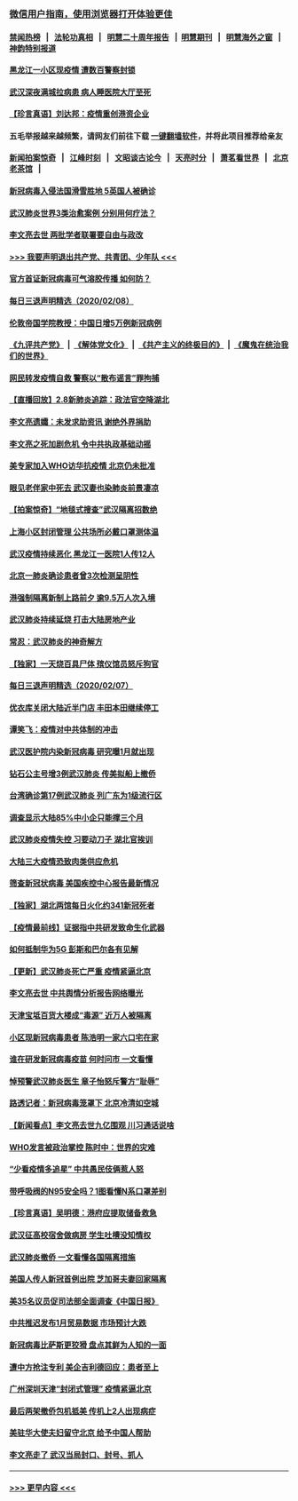 ### [微信用户指南，使用浏览器打开体验更佳](https://github.com/gfw-breaker/banned-news1/blob/master/indexes/wechat-guide.md?t=0)
#### [禁闻热榜](热点新闻.md?t=0)  &nbsp;&nbsp;|&nbsp;&nbsp; [法轮功真相](https://github.com/gfw-breaker/truth/blob/master/README.md?t=0) &nbsp;&nbsp;|&nbsp;&nbsp; [明慧二十周年报告](https://github.com/gfw-breaker/mh-reports/blob/master/README.md?t=0) &nbsp;&nbsp;|&nbsp;&nbsp;[明慧期刊](https://github.com/gfw-breaker/mh-qikan) &nbsp;&nbsp;|&nbsp;&nbsp; [明慧海外之窗](https://github.com/gfw-breaker/mh-news/blob/master/README.md?t=0) &nbsp;&nbsp;|&nbsp;&nbsp; [神韵特别报道](https://github.com/gfw-breaker/mh-news/blob/master/shenyun.md?t=0)
#### [黑龙江一小区现疫情 遭数百警察封锁](../pages/nsc413/n11854347.md?t=02090344) 
#### [武汉深夜满城拉病患 病人睡医院大厅至死](../pages/nsc413/n11854322.md?t=02090344) 
#### [【珍言真语】刘达邦：疫情重创港资企业](../pages/nsc413/n11854274.md?t=02090344) 
#### 五毛举报越来越频繁，请网友们前往下载 [一键翻墙软件](https://github.com/gfw-breaker/ssr-accounts)，并将此项目推荐给亲友
#### [新闻拍案惊奇](https://github.com/gfw-breaker/banned-news1/blob/master/pages/link4.md) &nbsp;&nbsp;|&nbsp;&nbsp; [江峰时刻](https://github.com/gfw-breaker/banned-news1/blob/master/pages/link4.md) &nbsp;&nbsp;|&nbsp;&nbsp; [文昭谈古论今](https://github.com/gfw-breaker/banned-news1/blob/master/pages/link4.md) &nbsp;&nbsp;|&nbsp;&nbsp; [天亮时分](https://github.com/gfw-breaker/banned-news1/blob/master/pages/link4.md) &nbsp;&nbsp;|&nbsp;&nbsp; [萧茗看世界](https://github.com/gfw-breaker/banned-news1/blob/master/pages/link4.md) &nbsp;&nbsp;|&nbsp;&nbsp; [北京老茶馆](https://github.com/gfw-breaker/banned-news1/blob/master/pages/link4.md) &nbsp;&nbsp;|&nbsp;&nbsp; 
#### [新冠病毒入侵法国滑雪胜地 5英国人被确诊](../pages/nsc413/n11854307.md?t=02090344) 
#### [武汉肺炎世界3类治愈案例 分别用何疗法？](../pages/nsc413/n11854231.md?t=02090344) 
#### [李文亮去世 两批学者联署要自由与政改](../pages/nsc413/n11854100.md?t=02090344) 
#### [>>> 我要声明退出共产党、共青团、少年队 <<<](https://github.com/begood0513/goodnews/blob/master/quit/letter.md) 
#### [官方首证新冠病毒可气溶胶传播 如何防？](../pages/nsc413/n11854210.md?t=02090344) 
#### [每日三退声明精选（2020/02/08）](../pages/nsc413/n11854227.md?t=02090344) 
#### [伦敦帝国学院教授：中国日增5万例新冠病例](../pages/nsc413/n11854174.md?t=02090344) 
#### [《九评共产党》](https://github.com/begood0513/9ping.md/blob/master/README.md) &nbsp;|&nbsp; [《解体党文化》](../../../../jtdwh.md/blob/master/README.md)  &nbsp;|&nbsp; [《共产主义的终极目的》](../../../../gczydzjmd.md/blob/master/README.md) &nbsp;|&nbsp; [《魔鬼在统治我们的世界》](../../../../mgztzwmdsj.md/blob/master/README.md) 
#### [网民转发疫情自救 警察以“散布谣言”罪拘捕](../pages/nsc413/n11854110.md?t=02090344) 
#### [【直播回放】2.8新肺炎追踪：政法官空降湖北](../pages/nsc413/n11854028.md?t=02090344) 
#### [李文亮遗孀：未发求助资讯 谢绝外界捐助](../pages/nsc413/n11854067.md?t=02090344) 
#### [李文亮之死加剧危机 令中共执政基础动摇](../pages/nsc413/n11854003.md?t=02090344) 
#### [美专家加入WHO访华抗疫情 北京仍未批准](../pages/nsc413/n11854043.md?t=02090344) 
#### [眼见老伴家中死去 武汉妻也染肺炎前景凄凉](../pages/nsc413/n11854040.md?t=02090344) 
#### [【拍案惊奇】“地毯式搜查”武汉隔离招数绝](../pages/nsc413/n11853334.md?t=02090344) 
#### [上海小区封闭管理 公共场所必戴口罩测体温](../pages/nsc413/n11853846.md?t=02090344) 
#### [武汉疫情持续恶化 黑龙江一医院1人传12人](../pages/nsc413/n11853839.md?t=02090344) 
#### [北京一肺炎确诊患者曾3次检测呈阴性](../pages/nsc413/n11853772.md?t=02090344) 
#### [港强制隔离新制上路前夕 逾9.5万人次入境](../pages/nsc413/n11853708.md?t=02090344) 
#### [武汉肺炎持续延烧 打击大陆房地产业](../pages/nsc413/n11853405.md?t=02090344) 
#### [常忍：武汉肺炎的神奇解方](../pages/nsc413/n11853413.md?t=02090344) 
#### [【独家】一天烧百具尸体 殡仪馆员怒斥狗官](../pages/nsc413/n11853323.md?t=02090344) 
#### [每日三退声明精选（2020/02/07）](../pages/nsc413/n11853462.md?t=02090344) 
#### [优衣库关闭大陆近半门店 丰田本田继续停工](../pages/nsc413/n11853213.md?t=02090344) 
#### [谭笑飞：疫情对中共体制的冲击](../pages/nsc413/n11853341.md?t=02090344) 
#### [武汉医护院内染新冠病毒 研究曝1月就出现](../pages/nsc413/n11852928.md?t=02090344) 
#### [钻石公主号增3例武汉肺炎 传美拟船上撤侨](../pages/nsc413/n11853240.md?t=02090344) 
#### [台湾确诊第17例武汉肺炎 列广东为1级流行区](../pages/nsc413/n11853182.md?t=02090344) 
#### [调查显示大陆85%中小企只能撑三个月](../pages/nsc413/n11853086.md?t=02090344) 
#### [武汉肺炎疫情失控 习要动刀子 湖北官挨训](../pages/nsc413/n11851103.md?t=02090344) 
#### [大陆三大疫情恐致肉类供应危机](../pages/nsc413/n11852769.md?t=02090344) 
#### [筛查新冠状病毒 美国疾控中心报告最新情况](../pages/nsc413/n11853070.md?t=02090344) 
#### [【独家】湖北两馆每日火化约341新冠死者](../pages/nsc413/n11845444.md?t=02090344) 
#### [【疫情最前线】证据指中共研发致命生化武器](../pages/nsc413/n11853087.md?t=02090344) 
#### [如何抵制华为5G 彭斯和巴尔各有见解](../pages/nsc413/n11852535.md?t=02090344) 
#### [【更新】武汉肺炎死亡严重 疫情紧逼北京](../pages/nsc413/n11801312.md?t=02090344) 
#### [李文亮去世 中共舆情分析报告网络曝光](../pages/nsc413/n11852868.md?t=02090344) 
#### [天津宝坻百货大楼成“毒源” 近万人被隔离](../pages/nsc413/n11852839.md?t=02090344) 
#### [小区现新冠病毒患者 陈浩明一家六口宅在家](../pages/nsc413/n11852799.md?t=02090344) 
#### [谁在研发新冠病毒疫苗 何时问市 一文看懂](../pages/nsc413/n11852840.md?t=02090344) 
#### [悼预警武汉肺炎医生 章子怡怒斥警方“耻辱”](../pages/nsc413/n11852148.md?t=02090344) 
#### [路透记者：新冠病毒笼罩下 北京冷清如空城](../pages/nsc413/n11852835.md?t=02090344) 
#### [【新闻看点】李文亮去世九亿围观 川习通话说啥](../pages/nsc413/n11852360.md?t=02090344) 
#### [WHO发言被政治掌控 陈时中：世界的灾难](../pages/nsc413/n11851740.md?t=02090344) 
#### [“少看疫情多追星” 中共愚民伎俩惹人怒](../pages/nsc413/n11852499.md?t=02090344) 
#### [带呼吸阀的N95安全吗？1图看懂N系口罩差别](../pages/nsc413/n11846752.md?t=02090344) 
#### [【珍言真语】吴明德：港府应提取储备救急](../pages/nsc413/n11852734.md?t=02090344) 
#### [武汉征高校宿舍做病房 学生吐槽没知情权](../pages/nsc413/n11852555.md?t=02090344) 
#### [武汉肺炎撤侨 一文看懂各国隔离措施](../pages/nsc413/n11844216.md?t=02090344) 
#### [美国人传人新冠首例出院 芝加哥夫妻回家隔离](../pages/nsc413/n11852452.md?t=02090344) 
#### [美35名议员促司法部全面调查《中国日报》](../pages/nsc413/n11852435.md?t=02090344) 
#### [中共推迟发布1月贸易数据 市场预计大跌](../pages/nsc413/n11852380.md?t=02090344) 
#### [新冠病毒比萨斯更狡猾 盘点其鲜为人知的一面](../pages/nsc413/n11851114.md?t=02090344) 
#### [遭中方抢注专利 美企吉利德回应：患者至上](../pages/nsc413/n11852037.md?t=02090344) 
#### [广州深圳天津“封闭式管理” 疫情紧逼北京](../pages/nsc413/n11852246.md?t=02090344) 
#### [最后两架撤侨包机抵美 传机上2人出现病症](../pages/nsc413/n11852173.md?t=02090344) 
#### [美驻华大使夫妇留守北京 给予中国人帮助](../pages/nsc413/n11852165.md?t=02090344) 
#### [李文亮走了 武汉当局封口、封号、抓人](../pages/nsc413/n11852108.md?t=02090344) 

----
#### [ >>> 更早内容 <<< ](../indexes/nsc413-earlier.md)
